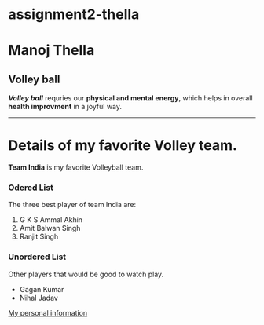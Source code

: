 # assignment2-thella

# Manoj Thella
## Volley ball
 ***Volley ball*** requries our **physical and mental energy**, which helps in overall **health improvment** in a joyful way.

 ---

 # Details of my favorite Volley team.
 **Team India** is my favorite Volleyball team.

 ### Odered List
 The three best player of team India are:
 1. G K S Ammal Akhin
 2. Amit Balwan Singh
 3. Ranjit Singh

### Unordered List
Other players that would be good to watch play.
* Gagan Kumar
* Nihal Jadav

[My personal information](https://github.com/ManojThella/assignment2-thella/blob/e497d56c914c4bf94fbc7afa3c4a27d15cb85535/AboutMe.md)